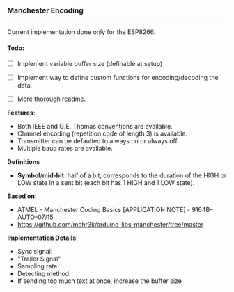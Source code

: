 ### Manchester Encoding

-------------

Current implementation done only for the ESP8266.

#### Todo:
- [ ] Implement variable buffer size (definable at setup)
- [ ] Implement way to define custom functions for encoding/decoding the data.
- [ ] More thorough readme.


**Features**:
- Both IEEE and G.E. Thomas conventions are available.
- Channel encoding (repetition code of length 3) is available.
- Transmitter can be defaulted to always on or always off.
- Multiple baud rates are available.

**Definitions**
- **Symbol**/**mid-bit**: half of a bit, corresponds to the duration of the HIGH or LOW state in a sent bit (each bit has 1 HIGH and 1 LOW state).


**Based on**: 
 - ATMEL - Manchester Coding Basics [APPLICATION NOTE] - 9164B–AUTO–07/15
 - https://github.com/mchr3k/arduino-libs-manchester/tree/master


 **Implementation Details**:
 - Sync signal:
 - "Trailer Signal"
 - Sampling rate
 - Detecting method
 - If sending too much text at once, increase the buffer size